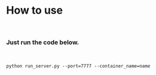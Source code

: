 # How to use

<br>

### Just run the code below.

<br>

```shell
python run_server.py --port=7777 --container_name=name
```
